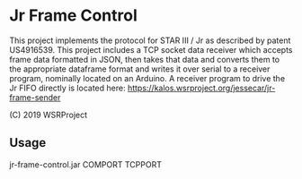 # Jr Frame Control

This project implements the protocol for STAR III / Jr as described by patent US4916539. This project includes a TCP socket data receiver which accepts frame data formatted in JSON, then takes that data and converts them to the appropriate dataframe format and writes it over serial to a receiver program, nominally located on an Arduino. A receiver program to drive the Jr FIFO directly is located here: https://kalos.wsrproject.org/jessecar/jr-frame-sender

(C) 2019 WSRProject

## Usage

jr-frame-control.jar COMPORT TCPPORT
